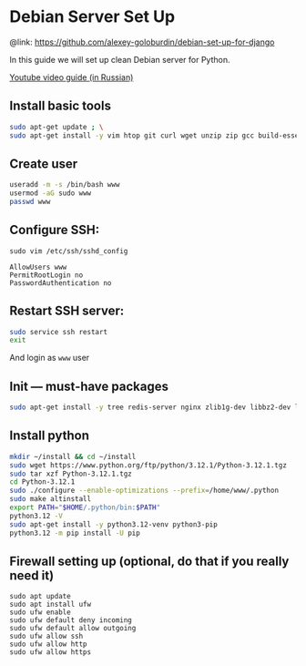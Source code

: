 # Debian Server Set Up

@link: https://github.com/alexey-goloburdin/debian-set-up-for-django

In this guide we will set up clean Debian server for Python.

[Youtube video guide (in Russian)](https://www.youtube.com/watch?v=FLiKTJqyyvs)

## Install basic tools
```bash
sudo apt-get update ; \
sudo apt-get install -y vim htop git curl wget unzip zip gcc build-essential make
```

## Create user
```bash
useradd -m -s /bin/bash www
usermod -aG sudo www
passwd www
```

## Configure SSH:
`sudo vim /etc/ssh/sshd_config`
```vim
AllowUsers www
PermitRootLogin no
PasswordAuthentication no
```

## Restart SSH server:
```bash
sudo service ssh restart
exit
```
And login as `www` user

## Init — must-have packages

```bash
sudo apt-get install -y tree redis-server nginx zlib1g-dev libbz2-dev libreadline-dev llvm libncurses5-dev libncursesw5-dev xz-utils tk-dev liblzma-dev python3-dev  python3-lxml libxslt-dev libffi-dev libssl-dev gnumeric libsqlite3-dev libpq-dev libxml2-dev libxslt1-dev libjpeg-dev libfreetype6-dev libcurl4-openssl-dev
```

## Install python 

```bash
mkdir ~/install && cd ~/install
sudo wget https://www.python.org/ftp/python/3.12.1/Python-3.12.1.tgz 
sudo tar xzf Python-3.12.1.tgz
cd Python-3.12.1 
sudo ./configure --enable-optimizations --prefix=/home/www/.python
sudo make altinstall
export PATH="$HOME/.python/bin:$PATH"
python3.12 -V
sudo apt-get install -y python3.12-venv python3-pip
python3.12 -m pip install -U pip
```


## Firewall setting up (optional, do that if you really need it)
```
sudo apt update
sudo apt install ufw
sudo ufw enable
sudo ufw default deny incoming
sudo ufw default allow outgoing
sudo ufw allow ssh
sudo ufw allow http
sudo ufw allow https
```
